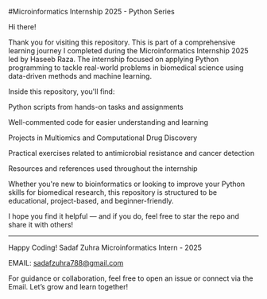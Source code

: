 #Microinformatics Internship 2025 - Python Series

Hi there!

Thank you for visiting this repository. This is part of a comprehensive learning journey I completed during the Microinformatics Internship 2025 led by Haseeb Raza. The internship focused on applying Python programming to tackle real-world problems in biomedical science using data-driven methods and machine learning.

Inside this repository, you'll find:

Python scripts from hands-on tasks and assignments

Well-commented code for easier understanding and learning

Projects in Multiomics and Computational Drug Discovery

Practical exercises related to antimicrobial resistance and cancer detection

Resources and references used throughout the internship


Whether you're new to bioinformatics or looking to improve your Python skills for biomedical research, this repository is structured to be educational, project-based, and beginner-friendly.

I hope you find it helpful — and if you do, feel free to star the repo and share it with others!


---

Happy Coding!
Sadaf Zuhra
Microinformatics Intern - 2025

EMAIL: sadafzuhra788@gmail.com

For guidance or collaboration, feel free to open an issue or connect via the Email. Let’s grow and learn together!


